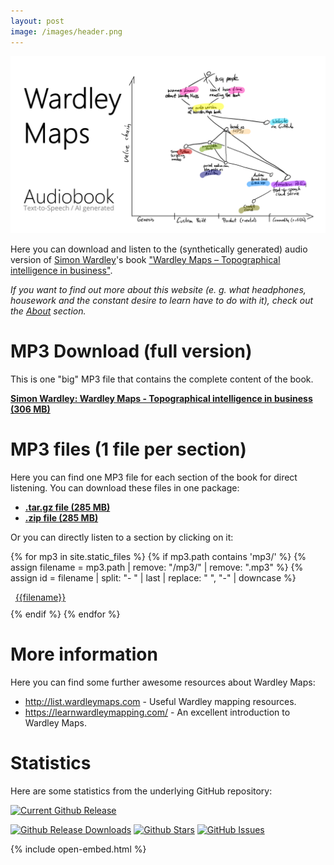 ```yaml
---
layout: post
image: /images/header.png
---
```



![A Wardley Map sketch that characterizes the main ideas about this audiobook version of Simon Wardley's book.](images/header.png)

Here you can download and listen to the (synthetically generated) audio version of [Simon Wardley](https://twitter.com/swardley)'s book ["Wardley Maps &ndash; Topographical intelligence in business"](https://medium.com/wardleymaps).

_If you want to find out more about this website (e. g. what headphones, housework and the constant desire to learn have to do with it), check out the [About](./about/) section._

# MP3 Download (full version)

This is one "big" MP3 file that contains the complete content of the book. 

<b><a href="https://github.com/feststelltaste/wardley-maps-audiobook/releases/download/v1.0/Simon_Wardley_-_Wardley_Maps_-_Topographical_intelligence_in_business_v1.0.mp3">Simon Wardley: Wardley Maps - Topographical intelligence in business (306 MB)</a></b>

# MP3 files (1 file per section)

Here you can find one MP3 file for each section of the book for direct listening. You can download these files in one package:
* [**.tar.gz file (285 MB)**](https://github.com/feststelltaste/wardley-maps-audiobook/releases/download/v1.0/wardley-maps-audiobook-v1.0.tar.gz)
* [**.zip file (285 MB)**](https://github.com/feststelltaste/wardley-maps-audiobook/releases/download/v1.0/wardley-maps-audiobook-v1.0.zip)

Or you can directly listen to a section by clicking on it:

{% for mp3 in site.static_files %}
{% if mp3.path contains 'mp3/' %}
{% assign filename = mp3.path | remove: "/mp3/" | remove: ".mp3" %}
{% assign id = filename | split: "- " | last | replace: " ", "-" | downcase %}
<div style="padding-bottom: 10px">
<a href="#{{id | escape}}" name="{{id | escape}}"><i class="fa fa-link"></i></a>&nbsp;&nbsp;<a href="{{ site.baseurl }}{{ mp3.path | escape }}">{{filename}}</a>
</div>
{% endif %}
{% endfor %}


# More information

Here you can find some further awesome resources about Wardley Maps:
- <http://list.wardleymaps.com> - Useful Wardley mapping resources.
- <https://learnwardleymapping.com/> - An excellent introduction to Wardley Maps.

# Statistics
Here are some statistics from the underlying GitHub repository:

[![Current Github Release](https://img.shields.io/github/v/release/feststelltaste/wardley-maps-audiobook)](https://github.com/feststelltaste/wardley-maps-audiobook/releases)

[![Github Release Downloads](https://img.shields.io/github/downloads/feststelltaste/wardley-maps-audiobook/total?label=downloads%20%28since%20Feb%2011%2C%202021%29)](https://tooomm.github.io/github-release-stats/?username=feststelltaste&repository=wardley-maps-audiobook)
[![Github Stars](https://img.shields.io/github/stars/feststelltaste/wardley-maps-audiobook?style=social)](https://github.com/feststelltaste/wardley-maps-audiobook/stargazers)
[![GitHub Issues](https://img.shields.io/github/issues-raw/feststelltaste/wardley-maps-audiobook)](https://github.com/feststelltaste/wardley-maps-audiobook/issues)



{% include open-embed.html %}
